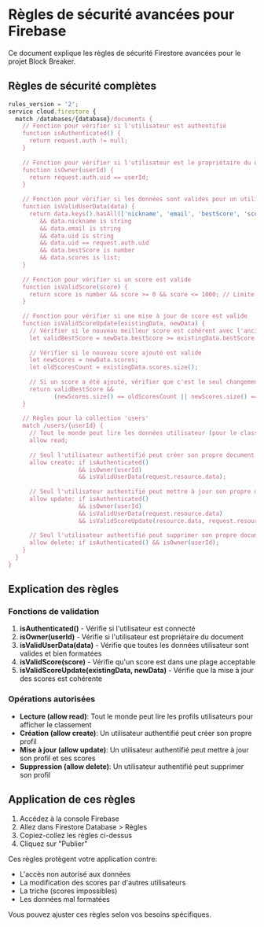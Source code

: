 # Règles de sécurité avancées pour Firebase

Ce document explique les règles de sécurité Firestore avancées pour le projet Block Breaker.

## Règles de sécurité complètes

```javascript
rules_version = '2';
service cloud.firestore {
  match /databases/{database}/documents {
    // Fonction pour vérifier si l'utilisateur est authentifié
    function isAuthenticated() {
      return request.auth != null;
    }
    
    // Fonction pour vérifier si l'utilisateur est le propriétaire du document
    function isOwner(userId) {
      return request.auth.uid == userId;
    }
    
    // Fonction pour vérifier si les données sont valides pour un utilisateur
    function isValidUserData(data) {
      return data.keys().hasAll(['nickname', 'email', 'bestScore', 'scores', 'uid']) 
         && data.nickname is string
         && data.email is string
         && data.uid is string
         && data.uid == request.auth.uid
         && data.bestScore is number
         && data.scores is list;
    }
    
    // Fonction pour vérifier si un score est valide
    function isValidScore(score) {
      return score is number && score >= 0 && score <= 1000; // Limite supérieure raisonnable pour éviter la triche
    }
    
    // Fonction pour vérifier si une mise à jour de score est valide
    function isValidScoreUpdate(existingData, newData) {
      // Vérifier si le nouveau meilleur score est cohérent avec l'ancien
      let validBestScore = newData.bestScore >= existingData.bestScore || newData.bestScore == existingData.bestScore;
      
      // Vérifier si le nouveau score ajouté est valide
      let newScores = newData.scores;
      let oldScoresCount = existingData.scores.size();
      
      // Si un score a été ajouté, vérifier que c'est le seul changement
      return validBestScore && 
             (newScores.size() == oldScoresCount || newScores.size() == oldScoresCount + 1);
    }
    
    // Règles pour la collection 'users'
    match /users/{userId} {
      // Tout le monde peut lire les données utilisateur (pour le classement)
      allow read;
      
      // Seul l'utilisateur authentifié peut créer son propre document
      allow create: if isAuthenticated() 
                    && isOwner(userId) 
                    && isValidUserData(request.resource.data);
      
      // Seul l'utilisateur authentifié peut mettre à jour son propre document
      allow update: if isAuthenticated() 
                    && isOwner(userId)
                    && isValidUserData(request.resource.data)
                    && isValidScoreUpdate(resource.data, request.resource.data);
      
      // Seul l'utilisateur authentifié peut supprimer son propre document
      allow delete: if isAuthenticated() && isOwner(userId);
    }
  }
}
```

## Explication des règles

### Fonctions de validation

1. **isAuthenticated()** - Vérifie si l'utilisateur est connecté
2. **isOwner(userId)** - Vérifie si l'utilisateur est propriétaire du document
3. **isValidUserData(data)** - Vérifie que toutes les données utilisateur sont valides et bien formatées
4. **isValidScore(score)** - Vérifie qu'un score est dans une plage acceptable
5. **isValidScoreUpdate(existingData, newData)** - Vérifie que la mise à jour des scores est cohérente

### Opérations autorisées

- **Lecture (allow read)**: Tout le monde peut lire les profils utilisateurs pour afficher le classement
- **Création (allow create)**: Un utilisateur authentifié peut créer son propre profil
- **Mise à jour (allow update)**: Un utilisateur authentifié peut mettre à jour son profil et ses scores
- **Suppression (allow delete)**: Un utilisateur authentifié peut supprimer son profil

## Application de ces règles

1. Accédez à la console Firebase
2. Allez dans Firestore Database > Règles
3. Copiez-collez les règles ci-dessus
4. Cliquez sur "Publier"

Ces règles protègent votre application contre:
- L'accès non autorisé aux données
- La modification des scores par d'autres utilisateurs
- La triche (scores impossibles)
- Les données mal formatées

Vous pouvez ajuster ces règles selon vos besoins spécifiques.
